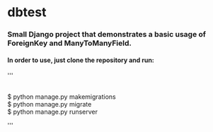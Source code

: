 # dbtest
### Small Django project that demonstrates a basic usage of ForeignKey and ManyToManyField.

#### In order to use, just clone the repository and run:
'''
<p>
  <br />$ python manage.py makemigrations
  <br />$ python manage.py migrate
  <br />$ python manage.py runserver
</p>
'''
